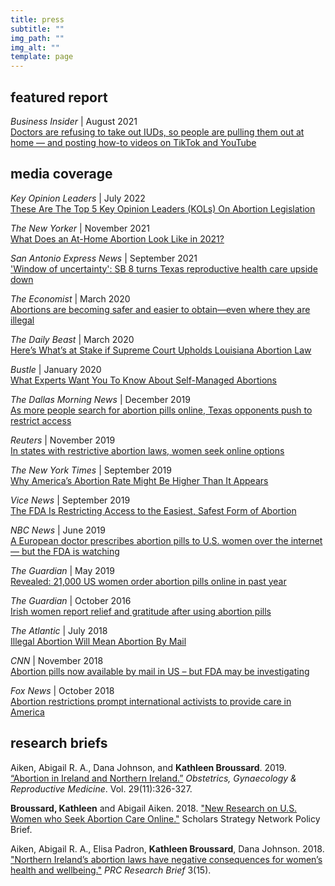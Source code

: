```yaml
---
title: press
subtitle: ""
img_path: ""
img_alt: ""
template: page
---
```

## featured report

*Business Insider* | August 2021\
[Doctors are refusing to take out IUDs, so people are pulling them out at home — and posting how-to videos on TikTok and YouTube](https://www.insider.com/people-pulling-out-their-iud-to-avoid-costs-doctor-refusal-2021-8)

## media coverage

*Key Opinion Leaders* | July 2022\
[These Are The Top 5 Key Opinion Leaders (KOLs) On Abortion Legislation](https://www.keyopinionleaders.com/kols-news/these-are-the-top-5-key-opinion-leaders-kols-on-abortion-legislation.shtml)

*The New Yorker* | November 2021\
[What Does an At-Home Abortion Look Like in 2021?](https://www.newyorker.com/news/news-desk/what-does-an-at-home-abortion-look-like-in-2021)

*San Antonio Express News* | September 2021\
['Window of uncertainty': SB 8 turns Texas reproductive health care upside down](https://www.expressnews.com/news/local/article/Window-of-uncertainty-SB-8-turns-Texas-16486217.php)

*The Economist* | March 2020\
[Abortions are becoming safer and easier to obtain—even where they are illegal](https://www.economist.com/international/2020/03/05/abortions-are-becoming-safer-and-easier-to-obtain-even-where-they-are-illegal)

*The Daily Beast* | March 2020\
[Here’s What’s at Stake if Supreme Court Upholds Louisiana Abortion Law](https://www.thedailybeast.com/heres-whats-at-stake-if-supreme-court-upholds-louisiana-abortion-law?ref=scroll)

*Bustle* | January 2020\
[What Experts Want You To Know About Self-Managed Abortions](https://www.bustle.com/p/self-managed-abortions-can-be-some-patients-best-option-21765105)

*The Dallas Morning News* | December 2019\
[As more people search for abortion pills online, Texas opponents push to restrict access](https://www.dallasnews.com/news/politics/2019/12/02/as-more-people-search-for-abortion-pills-online-texas-opponents-push-to-restrict-access/)

*Reuters* | November 2019\
[In states with restrictive abortion laws, women seek online options](https://www.reuters.com/article/us-health-abortion-telemedicine/in-states-with-restrictive-abortion-laws-women-seek-online-options-idUSKBN1XP25E)

*The New York Times* | September 2019\
[Why America’s Abortion Rate Might Be Higher Than It Appears](https://www.nytimes.com/2019/09/20/upshot/abortion-pills-rising-use.html)

*Vice News* | September 2019\
[The FDA Is Restricting Access to the Easiest, Safest Form of Abortion](https://www.vice.com/en/article/vb5vzd/fda-abortion-pill-regulations-controversy)

*NBC News* | June 2019\
[A European doctor prescribes abortion pills to U.S. women over the internet — but the FDA is watching](https://www.nbcnews.com/news/us-news/european-doctor-prescribes-abortion-pills-u-s-women-over-internet-n1012676)

*The Guardian* | May 2019\
[Revealed: 21,000 US women order abortion pills online in past year](https://www.theguardian.com/world/2019/may/22/revealed-21000-us-women-order-abortion-pills-in-six-months)

*The Guardian* | October 2016\
 [Irish women report relief and gratitude after using abortion pills](https://www.theguardian.com/world/2016/oct/17/home-abortion-kits-women-ireland-study)

*The Atlantic* | July 2018\
[Illegal Abortion Will Mean Abortion By Mail](https://www.theatlantic.com/health/archive/2018/07/after-abortion-is-illegal/565430/)

*CNN* | November 2018\
[Abortion pills now available by mail in US – but FDA may be investigating](https://www.cnn.com/2018/10/23/health/abortion-pills-by-mail-us-fda/index.html)

*Fox News* | October 2018\
[Abortion restrictions prompt international activists to provide care in America](https://www.foxnews.com/health/abortion-restrictions-prompt-international-activists-to-provide-care-in-america)

## research briefs

Aiken, Abigail R. A., Dana Johnson, and **Kathleen Broussard**. 2019. [“Abortion in Ireland and Northern Ireland.”](https://doi.org/10.1016/j.ogrm.2019.08.002) *Obstetrics, Gynaecology & Reproductive Medicine*. Vol. 29(11):326-327.

**Broussard, Kathleen** and Abigail Aiken. 2018. ["New Research on U.S. Women who Seek Abortion Care Online."](https://scholars.org/brief/new-research-us-women-who-seek-abortion-care-online) Scholars Strategy Network Policy Brief.

Aiken, Abigail R. A., Elisa Padron, **Kathleen Broussard**, Dana Johnson. 2018. ["Northern Ireland’s abortion laws have negative consequences for women’s health and wellbeing."](https://repositories.lib.utexas.edu/bitstream/handle/2152/68941/prc-brief-3-15-aiken-abortion-northern-ireland.pdf?sequence=5&isAllowed=y) *PRC Research Brief* 3(15).